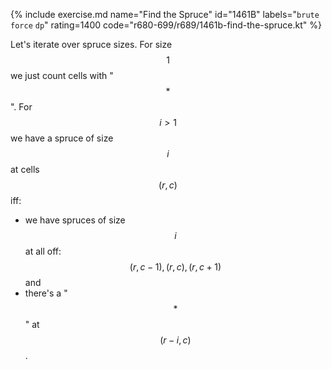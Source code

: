 {% include exercise.md name="Find the Spruce" id="1461B" labels="`brute force` `dp`" rating=1400 code="r680-699/r689/1461b-find-the-spruce.kt" %}

Let's iterate over spruce sizes.  For size $$1$$ we just count cells with "$$*$$".  For $$i > 1$$ we have a spruce of size $$i$$ at cells $$(r, c)$$ iff:

* we have spruces of size $$i$$ at all off: $$(r, c-1), (r, c), (r, c+1)$$ and
* there's a "$$*$$" at $$(r-i, c)$$.
